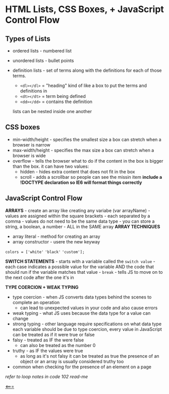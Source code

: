 # HTML Lists, CSS Boxes, + JavaScript Control Flow

## Types of Lists
- ordered lists - numbered list
- unordered lists - bullet points
- definition lists - set of terms along with the definitions for each of those terms.
    - ```<dl></dl>``` = "heading" kind of like a box to put the terms and definitions in
    - ```<dt></dt>``` = term being defined
    - ```<dd></dd>``` = contains the definition 

    lists can be nested inside one another

## CSS boxes
- min-width/height - specifies the smallest size a box can stretch when a browser is narrow
- max-width/height - specifies the max size a box can stretch when a browser is wide
- overflow - tells the browser what to do if the content in the box is bigger than the box. it can have two values:
    - hidden - hides extra content that does not fit in the box
    - scroll - adds a scrollbar so people can see the missin item 
**include a !DOCTYPE declaration so IE6 will format things correctly**

## JavaScript Control Flow
**ARRAYS**
    - create an array like creating any variabe (var arrayName) 
    - values are assigned within the square brackets
    - each separated by a comma
    - values do not need to be the same data type
        - you can store a string, a boolean, a number - ALL in the SAME array
**ARRAY TECHNIQUES**
- array literal - method for creating an array
- array constructor - usere the new keyway

```colors = ['white'```
          ```'black'```
          ```'custom'];```

**SWITCH STATEMENTS**
    - starts with a variable called the ```switch value```
    - each case indicates a possible value for the variable AND the code that should run if the variable matches that value 
    - ```break``` - tells JS to move on to the next code after the one it's in

**TYPE COERCION + WEAK TYPING**
- type coercion - when JS converts data types behind the scenes to complete an operation 
    - can lead to unexpected values in your code and also cause errors
- weak typing - what JS uses because the data type for a value can change 
- strong typing - other language require specifications on what data type each variable should be
due to type coercion, every value in JavaScript can be treated as if it were true or false
- falsy - treated as IF the were false
    - can also be treated as the number 0
- truthy - as IF the values were true
    - as long as it's not falsy it can be treated as true
the presence of an object or an array is usually considered truthy too
- common when checking for the presence of an element on a page

*refer to loop notes in code 102 read-me*

[<===](README.md)